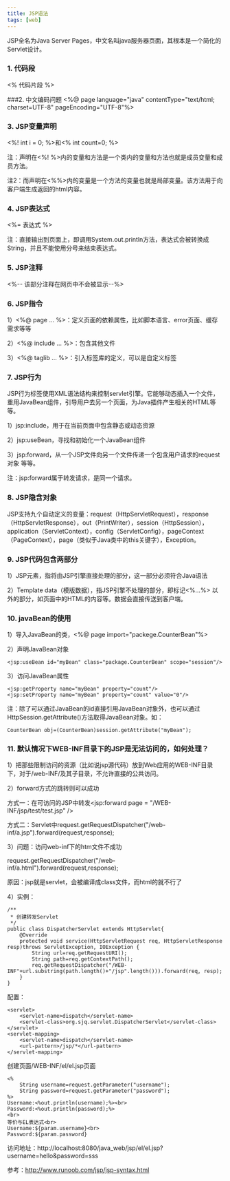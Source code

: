 ```yaml
---
title: JSP语法
tags: [web]
---
```


JSP全名为Java Server Pages，中文名叫java服务器页面，其根本是一个简化的Servlet设计。

### 1. 代码段
<% 代码片段 %>

###2. 中文编码问题
<%@ page language="java" contentType="text/html; charset=UTF-8" pageEncoding="UTF-8"%>

### 3. JSP变量声明
<%! int i = 0; %>和<% int count=0; %>

注：声明在<%! %>内的变量和方法是一个类内的变量和方法也就是成员变量和成员方法。

注2：而声明在<%%>内的变量是一个方法的变量也就是局部变量。该方法用于向客户端生成返回的html内容。

### 4. JSP表达式
<%= 表达式 %>

注：直接输出到页面上，即调用System.out.println方法，表达式会被转换成String，并且不能使用分号来结束表达式。

### 5. JSP注释
<%-- 该部分注释在网页中不会被显示--%>

### 6. JSP指令
1）<%@ page ... %>：定义页面的依赖属性，比如脚本语言、error页面、缓存需求等等

2）<%@ include ... %>：包含其他文件

3）<%@ taglib ... %>：引入标签库的定义，可以是自定义标签

### 7. JSP行为
JSP行为标签使用XML语法结构来控制servlet引擎。它能够动态插入一个文件，重用JavaBean组件，引导用户去另一个页面，为Java插件产生相关的HTML等等。

1）jsp:include，用于在当前页面中包含静态或动态资源

2）jsp:useBean，寻找和初始化一个JavaBean组件

3）jsp:forward，从一个JSP文件向另一个文件传递一个包含用户请求的request对象
等等。

注：jsp:forward属于转发请求，是同一个请求。

### 8. JSP隐含对象
JSP支持九个自动定义的变量：request（HttpServletRequest），response（HttpServletResponse），out（PrintWriter），session（HttpSession），application（ServletContext），config（ServletConfig），pageContext（PageContext），page（类似于Java类中的this关键字），Exception。

### 9. JSP代码包含两部分
1）JSP元素，指将由JSP引擎直接处理的部分，这一部分必须符合Java语法

2）Template data（模版数据），指JSP引擎不处理的部分，即标记<%...%>  以外的部分，如页面中的HTML的内容等。数据会直接传送到客户端。

### 10. javaBean的使用
1）导入JavaBean的类，<%@ page import="packege.CounterBean"%>

2）声明JavaBean对象
```
<jsp:useBean id="myBean" class="package.CounterBean" scope="session"/>
```
3）访问JavaBean属性
```
<jsp:getProperty name="myBean" property="count"/>
<jsp:setProperty name="myBean" property="count" value="0"/>
```
注：除了可以通过JavaBean的id直接引用JavaBean对象外，也可以通过HttpSession.getAttribute()方法取得JavaBean对象。如：
```
CounterBean obj=(CounterBean)session.getAttribute("myBean");
```

### 11. 默认情况下WEB-INF目录下的JSP是无法访问的，如何处理？
1）把那些限制访问的资源（比如说jsp源代码）放到Web应用的WEB-INF目录下，对于/web-INF/及其子目录，不允许直接的公共访问。

2）forward方式的跳转则可以成功

方式一：在可访问的JSP中转发<jsp:forward page = "/WEB-INF/jsp/test/test.jsp" />

方式二：Servlet中request.getRequestDispatcher("/web-inf/a.jsp").forward(request,response);

3）问题：访问web-inf下的htm文件不成功

request.getRequestDispatcher("/web-inf/a.html").forward(request,response);

原因：jsp就是servlet，会被编译成class文件，而html的就不行了

4）实例：
```
/**
 * 创建转发Servlet
 */
public class DispatcherServlet extends HttpServlet{
    @Override
    protected void service(HttpServletRequest req, HttpServletResponse resp)throws ServletException, IOException {
        String url=req.getRequestURI();
        String path=req.getContextPath();
        req.getRequestDispatcher("/WEB-INF"+url.substring(path.length()+"/jsp".length())).forward(req, resp);
    }
}
```
配置：
```
<servlet>
    <servlet-name>dispatch</servlet-name>
    <servlet-class>org.sjq.servlet.DispatcherServlet</servlet-class>
</servlet>
<servlet-mapping>
    <servlet-name>dispatch</servlet-name>
    <url-pattern>/jsp/*</url-pattern>
</servlet-mapping>
```
创建页面/WEB-INF/el/el.jsp页面
```
<%
    String username=request.getParameter("username");
    String password=request.getParameter("password");
%>
Username:<%out.println(username);%><br>
Password:<%out.println(password);%>
<br>
等价与EL表达式<br>
Username:${param.username}<br>
Password:${param.password}
```

访问地址：http://localhost:8080/java_web/jsp/el/el.jsp?username=hello&password=sss

参考：http://www.runoob.com/jsp/jsp-syntax.html
